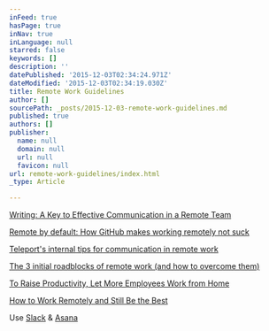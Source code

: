 ```yaml
---
inFeed: true
hasPage: true
inNav: true
inLanguage: null
starred: false
keywords: []
description: ''
datePublished: '2015-12-03T02:34:24.971Z'
dateModified: '2015-12-03T02:34:19.030Z'
title: Remote Work Guidelines
author: []
sourcePath: _posts/2015-12-03-remote-work-guidelines.md
published: true
authors: []
publisher:
  name: null
  domain: null
  url: null
  favicon: null
url: remote-work-guidelines/index.html
_type: Article

---
```

[Writing: A Key to Effective Communication in a Remote Team][0]

[Remote by default: How GitHub makes working remotely not suck][1]

[Teleport's internal tips for communication in remote work][2]

[The 3 initial roadblocks of remote work (and how to overcome them)][3]

[To Raise Productivity, Let More Employees Work from Home][4]

[How to Work Remotely and Still Be the Best][5][][3]

[][3]Use [Slack][6] & [Asana][7]

[0]: http://teleport.org/2015/11/writing-in-remote-team/
[1]: http://devslovebacon.com/conferences/bacon-2014/talks/remote-by-default-how-github-makes-working-remotely-not-suck
[2]: http://teleport.org/2015/10/teleport-remote-work-tips/
[3]: http://teleport.org/2015/09/overcoming-remote-work-roadblocks/
[4]: https://hbr.org/2014/01/to-raise-productivity-let-more-employees-work-from-home/ar/1
[5]: http://www.toptal.com/freelance/how-to-work-remotely-and-still-be-the-best
[6]: slackinaugur.herokuapp.com
[7]: www.asana.com